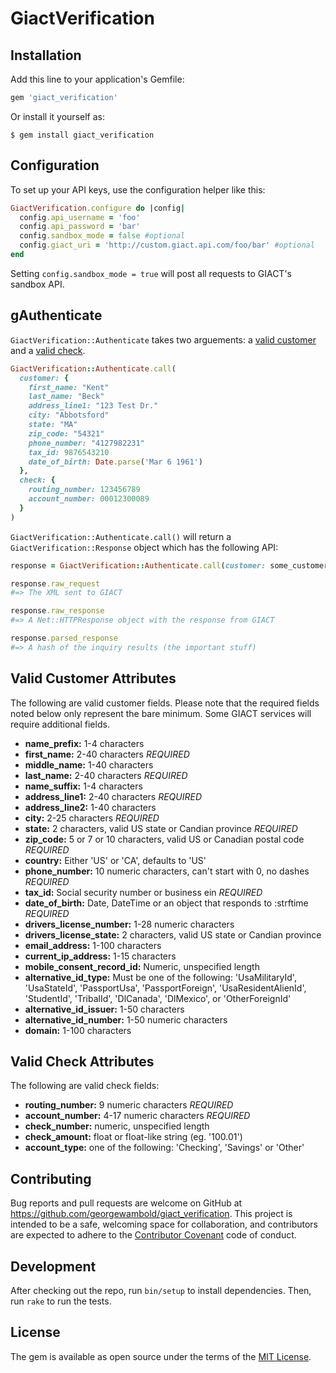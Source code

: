 # GiactVerification

## Installation

Add this line to your application's Gemfile:

```ruby
gem 'giact_verification'
```

Or install it yourself as:

    $ gem install giact_verification

## Configuration
To set up your API keys, use the configuration helper like this:

```ruby
GiactVerification.configure do |config|
  config.api_username = 'foo'
  config.api_password = 'bar'
  config.sandbox_mode = false #optional
  config.giact_uri = 'http://custom.giact.api.com/foo/bar' #optional
end
```
Setting `config.sandbox_mode = true` will post all requests to GIACT's sandbox API.

## gAuthenticate
`GiactVerification::Authenticate` takes two arguements: a [valid customer](#valid_customer) and a [valid check](#valid_check).

```ruby
GiactVerification::Authenticate.call(
  customer: {
    first_name: "Kent"
    last_name: "Beck"
    address_line1: "123 Test Dr."
    city: "Abbotsford"
    state: "MA"
    zip_code: "54321"
    phone_number: "4127982231"
    tax_id: 9876543210
    date_of_birth: Date.parse('Mar 6 1961')
  },
  check: {
    routing_number: 123456789
    account_number: 00012300089
  }
)
```

`GiactVerification::Authenticate.call()` will return a `GiactVerification::Response` object which has the following API:

```ruby
response = GiactVerification::Authenticate.call(customer: some_customer, check: some_check)

response.raw_request
#=> The XML sent to GIACT

response.raw_response
#=> A Net::HTTPResponse object with the response from GIACT

response.parsed_response
#=> A hash of the inquiry results (the important stuff)
```

## <a name="valid_customer">Valid Customer Attributes</a>
The following are valid customer fields. Please note that the required fields noted below only represent the bare minimum. Some GIACT services will require additional fields.

* **name_prefix:** 1-4 characters
* **first_name:** 2-40 characters *REQUIRED*
* **middle_name:** 1-40 characters
* **last_name:** 2-40 characters *REQUIRED*
* **name_suffix:** 1-4 characters
* **address_line1:** 2-40 characters *REQUIRED*
* **address_line2:** 1-40 characters
* **city:** 2-25 characters *REQUIRED*
* **state:** 2 characters, valid US state or Candian province *REQUIRED*
* **zip_code:** 5 or 7 or 10 characters, valid US or Canadian postal code *REQUIRED*
* **country:** Either 'US' or 'CA', defaults to 'US'
* **phone_number:** 10 numeric characters, can't start with 0, no dashes *REQUIRED*
* **tax_id:** Social security number or business ein *REQUIRED*
* **date_of_birth:** Date, DateTime or an object that responds to :strftime *REQUIRED*
* **drivers_license_number:** 1-28 numeric characters
* **drivers_license_state:** 2 characters, valid US state or Candian province
* **email_address:** 1-100 characters
* **current_ip_address:** 1-15 characters
* **mobile_consent_record_id:** Numeric, unspecified length
* **alternative_id_type:** Must be one of the following: 'UsaMilitaryId', 'UsaStateId', 'PassportUsa', 'PassportForeign', 'UsaResidentAlienId', 'StudentId', 'TribalId', 'DlCanada', 'DlMexico', or 'OtherForeignId'
* **alternative_id_issuer:** 1-50 characters
* **alternative_id_number:** 1-50 numeric characters
* **domain:** 1-100 characters

## <a name="valid_check">Valid Check Attributes</a>
The following are valid check fields:

* **routing_number:** 9 numeric characters *REQUIRED*
* **account_number:** 4-17 numeric characters *REQUIRED*
* **check_number:** numeric, unspecified length
* **check_amount:** float or float-like string (eg. '100.01')
* **account_type:** one of the following: 'Checking', 'Savings' or 'Other'

## Contributing

Bug reports and pull requests are welcome on GitHub at https://github.com/georgewambold/giact_verification. This project is intended to be a safe, welcoming space for collaboration, and contributors are expected to adhere to the [Contributor Covenant](http://contributor-covenant.org) code of conduct.

## Development

After checking out the repo, run `bin/setup` to install dependencies. Then, run `rake` to run the tests.

## License

The gem is available as open source under the terms of the [MIT License](http://opensource.org/licenses/MIT).
